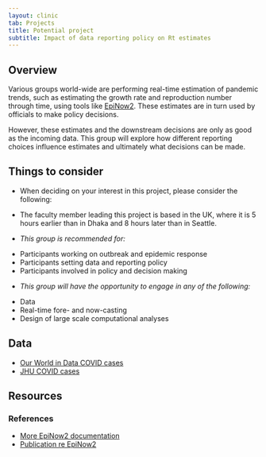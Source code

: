 ```yaml
---
layout: clinic
tab: Projects
title: Potential project
subtitle: Impact of data reporting policy on Rt estimates
---
```


## Overview

Various groups world-wide are performing real-time estimation of pandemic trends, such as estimating the growth rate and reproduction number through time, using tools like [EpiNow2](https::/github.com/epiforecasts/EpiNow2). These estimates are in turn used by officials to make policy decisions.

However, these estimates and the downstream decisions are only as good as the incoming data. This group will explore how different reporting choices influence estimates and ultimately what decisions can be made.

## Things to consider

- When deciding on your interest in this project, please consider the following:

- The faculty member leading this project is based in the UK, where it is 5 hours earlier than in Dhaka and 8 hours later than in Seattle.

 - _This group is recommended for:_
  * Participants working on outbreak and epidemic response
  * Participants setting data and reporting policy
  * Participants involved in policy and decision making

 - _This group will have the opportunity to engage in any of the following:_
  * Data
  * Real-time fore- and now-casting
  * Design of large scale computational analyses

## Data

 - [Our World in Data COVID cases](https://ourworldindata.org/covid-cases)
 - [JHU COVID cases](https://github.com/CSSEGISandData/COVID-19)

## Resources

### References

 - [More EpiNow2 documentation](https://cran.r-project.org/web/packages/EpiNow2/index.html)
 - [Publication re EpiNow2](https://wellcomeopenresearch.org/articles/5-112?report=reader)
